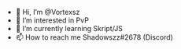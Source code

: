 - 👋 Hi, I’m @Vortexsz
- 👀 I’m interested in PvP
- 🌱 I’m currently learning Skript/JS
- 📫 How to reach me Shadowszz#2678 (Discord)

<!---
Vortexsz/Vortexsz is a ✨ special ✨ repository because its `README.md` (this file) appears on your GitHub profile.
You can click the Preview link to take a look at your changes.
--->
